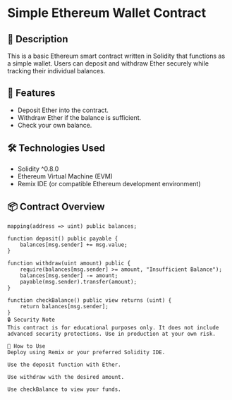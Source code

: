 # Simple Ethereum Wallet Contract

## 📄 Description
This is a basic Ethereum smart contract written in Solidity that functions as a simple wallet. Users can deposit and withdraw Ether securely while tracking their individual balances.

## 🚀 Features
- Deposit Ether into the contract.
- Withdraw Ether if the balance is sufficient.
- Check your own balance.

## 🛠️ Technologies Used
- Solidity ^0.8.0
- Ethereum Virtual Machine (EVM)
- Remix IDE (or compatible Ethereum development environment)

## 📦 Contract Overview
```solidity
mapping(address => uint) public balances;

function deposit() public payable {
    balances[msg.sender] += msg.value;
}

function withdraw(uint amount) public {
    require(balances[msg.sender] >= amount, "Insufficient Balance");
    balances[msg.sender] -= amount;
    payable(msg.sender).transfer(amount);
}

function checkBalance() public view returns (uint) {
    return balances[msg.sender];
}
🔒 Security Note
This contract is for educational purposes only. It does not include advanced security protections. Use in production at your own risk.

🧪 How to Use
Deploy using Remix or your preferred Solidity IDE.

Use the deposit function with Ether.

Use withdraw with the desired amount.

Use checkBalance to view your funds.

